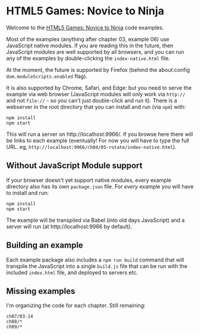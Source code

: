 # HTML5 Games: Novice to Ninja

Welcome to the [HTML5 Games: Novice to Ninja](https://www.sitepoint.com/premium/books/html5games1) code examples.

Most of the examples (anything after chapter 03, example 06) use JavaScript native modules. If you are reading this in the future, then JavaScript modules are well supported by all browsers, and you can run any of the examples by double-clicking the `index-native.html` file.

At the moment, the future is supported by Firefox (behind the about:config `dom.moduleScripts.enabled` flag).

It is also supported by Chrome, Safari, and Edge: but you need to serve the example via web browser (JavaScript modules will only work via `http://` and not `file://` - so you can't just double-click and run it). There is a webserver in the root directory that you can install and run (via `npm`) with:

```
npm install
npm start
```

This will run a server on http://localhost:9966/. If you browse here there will be links to each example (eventually! For now you will have to type the full URL. eg, `http://localhost:9966/ch04/05-rotate/index-native.html`).

## Without JavaScript Module support

If your browser doesn't yet support native modules, every example directory also has its own `package.json` file. For *every* example you will have to install and run:

```
npm install
npm start
```

The example will be transpiled via Babel (into old days JavaScript) and a server will run (at http://localhost:9966 by default).

## Building an example

Each example package also includes a `npm run build` command that will transpile the JavaScript into a single `build.js` file that can be run with the included `index.html` file, and deployed to servers etc.


## Missing examples

I'm organizing the code for each chapter. Still remaining:

```
ch07/03-14
ch08/*
ch09/*
```
